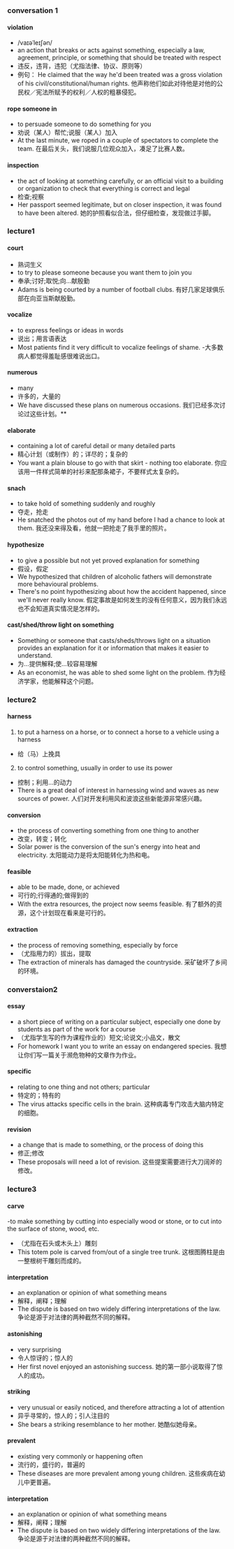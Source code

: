 ### conversation 1
#### **violation**
- /vaɪəˈleɪʃən/
- an action that breaks or acts against something, especially a law, agreement, principle, or something that should be treated with respect
- 违反，违背，违犯（尤指法律、协议、原则等）
- 例句： He claimed that the way he'd been treated was a gross violation of his civil/constitutional/human rights.
他声称他们如此对待他是对他的公民权／宪法所赋予的权利／人权的粗暴侵犯。
#### **rope someone in**
- to persuade someone to do something for you
- 劝说（某人）帮忙;说服（某人）加入
- At the last minute, we roped in a couple of spectators to complete the team.
在最后关头，我们说服几位观众加入，凑足了比赛人数。
#### **inspection**
- the act of looking at something carefully, or an official visit to a building or organization to check that everything is correct and legal
- 检查;视察
- Her passport seemed legitimate, but on closer inspection, it was found to have been altered.
她的护照看似合法，但仔细检查，发现做过手脚。
### lecture1
#### **court**
- 熟词生义
- to try to please someone because you want them to join you
- 奉承;讨好;取悦;向…献殷勤
- Adams is being courted by a number of football clubs.
有好几家足球俱乐部在向亚当斯献殷勤。
#### **vocalize**
- to express feelings or ideas in words
- 说出；用言语表达
- Most patients find it very difficult to vocalize feelings of shame.
-大多数病人都觉得羞耻感很难说出口。
#### **numerous**
- many
- 许多的，大量的
- We have discussed these plans on numerous occasions.
我们已经多次讨论过这些计划。**
#### **elaborate**
- containing a lot of careful detail or many detailed parts
- 精心计划（或制作）的；详尽的；复杂的
- You want a plain blouse to go with that skirt - nothing too elaborate.
你应该用一件样式简单的衬衫来配那条裙子，不要样式太复杂的。
#### **snach**
- to take hold of something suddenly and roughly
- 夺走，抢走
- He snatched the photos out of my hand before I had a chance to look at them.
我还没来得及看，他就一把抢走了我手里的照片。
#### **hypothesize**
- to give a possible but not yet proved explanation for something
- 假设，假定
- We hypothesized that children of alcoholic fathers will demonstrate more behavioural problems.
- There's no point hypothesizing about how the accident happened, since we'll never really know.
假定事故是如何发生的没有任何意义，因为我们永远也不会知道真实情况是怎样的。
#### **cast/shed/throw light on something**
- Something or someone that casts/sheds/throws light on a situation provides an explanation for it or information that makes it easier to understand.
- 为…提供解释;使…较容易理解
- As an economist, he was able to shed some light on the problem.
作为经济学家，他能解释这个问题。
### lecture2
#### **harness**
1. to put a harness on a horse, or to connect a horse to a vehicle using a harness
- 给（马）上挽具
 
2. to control something, usually in order to use its power
- 控制；利用…的动力
- There is a great deal of interest in harnessing wind and waves as new sources of power.
人们对开发利用风和波浪这些新能源非常感兴趣。
#### **conversion**
- the process of converting something from one thing to another
- 改变，转变；转化
- Solar power is the conversion of the sun's energy into heat and electricity.
太阳能动力是将太阳能转化为热和电。
#### **feasible**
- able to be made, done, or achieved
- 可行的;行得通的;做得到的
- With the extra resources, the project now seems feasible.
有了额外的资源，这个计划现在看来是可行的。
#### **extraction**
- the process of removing something, especially by force
- （尤指用力的）拔出，提取
- The extraction of minerals has damaged the countryside.
采矿破坏了乡间的环境。
### converstaion2
#### **essay**
- a short piece of writing on a particular subject, especially one done by students as part of the work for a course
- （尤指学生写的作为课程作业的）短文;论说文;小品文，散文
- For homework I want you to write an essay on endangered species.
我想让你们写一篇关于濒危物种的文章作为作业。
#### **specific**
- relating to one thing and not others; particular
- 特定的；特有的
- The virus attacks specific cells in the brain.
这种病毒专门攻击大脑内特定的细胞。
#### **revision**
- a change that is made to something, or the process of doing this
- 修正;修改
- These proposals will need a lot of revision.
这些提案需要进行大刀阔斧的修改。
### lecture3
#### **carve**
-to make something by cutting into especially wood or stone, or to cut into the surface of stone, wood, etc.
- （尤指在石头或木头上）雕刻
- This totem pole is carved from/out of a single tree trunk.
这根图腾柱是由一整根树干雕刻而成的。
#### **interpretation**
- an explanation or opinion of what something means
- 解释，阐释；理解
- The dispute is based on two widely differing interpretations of the law.
争论是源于对法律的两种截然不同的解释。
#### **astonishing**
- very surprising
- 令人惊讶的；惊人的
- Her first novel enjoyed an astonishing success.
她的第一部小说取得了惊人的成功。
#### **striking**
- very unusual or easily noticed, and therefore attracting a lot of attention
- 异乎寻常的，惊人的；引人注目的
- She bears a striking resemblance to her mother.
她酷似她母亲。
#### **prevalent**
- existing very commonly or happening often
- 流行的，盛行的，普遍的
- These diseases are more prevalent among young children.
这些疾病在幼儿中更普遍。
#### **interpretation**
- an explanation or opinion of what something means
- 解释，阐释；理解
- The dispute is based on two widely differing interpretations of the law.
争论是源于对法律的两种截然不同的解释。